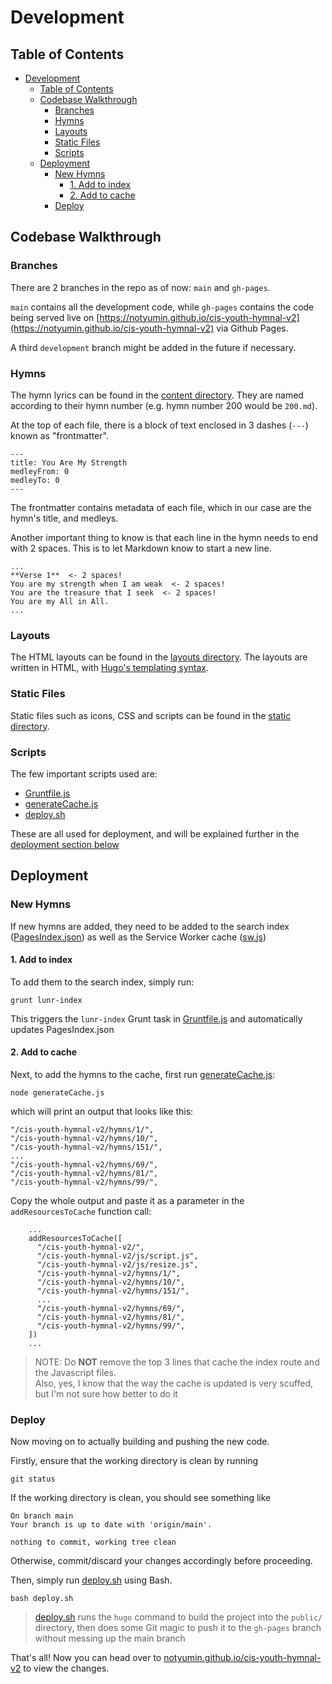 # Development

## Table of Contents

- [Development](#development)
  - [Table of Contents](#table-of-contents)
  - [Codebase Walkthrough](#codebase-walkthrough)
    - [Branches](#branches)
    - [Hymns](#hymns)
    - [Layouts](#layouts)
    - [Static Files](#static-files)
    - [Scripts](#scripts)
  - [Deployment](#deployment)
    - [New Hymns](#new-hymns)
      - [1. Add to index](#1-add-to-index)
      - [2. Add to cache](#2-add-to-cache)
    - [Deploy](#deploy)

## Codebase Walkthrough

### Branches

There are 2 branches in the repo as of now: `main` and `gh-pages`.

`main` contains all the development code, while `gh-pages` contains the code
being served live on [https://notyumin.github.io/cis-youth-hymnal-v2](https://notyumin.github.io/cis-youth-hymnal-v2)
via Github Pages.

A third `development` branch might be added in the future if necessary.

### Hymns

The hymn lyrics can be found in the [content directory](./content/hymns/).
They are named according to their hymn number (e.g. hymn number 200 would be `200.md`).

At the top of each file, there is a block of text enclosed in 3 dashes (`---`) known as "frontmatter".

```
---
title: You Are My Strength
medleyFrom: 0
medleyTo: 0
---
```

The frontmatter contains metadata of each file, which in our case are the hymn's title, and medleys.

Another important thing to know is that each line in the hymn needs to end with 2 spaces.
This is to let Markdown know to start a new line.

```
...
**Verse 1**  <- 2 spaces!
You are my strength when I am weak  <- 2 spaces!
You are the treasure that I seek  <- 2 spaces!
You are my All in All.
...
```

### Layouts

The HTML layouts can be found in the [layouts directory](./layouts/).
The layouts are written in HTML, with [Hugo's templating syntax](https://gohugo.io/templates/introduction/).

### Static Files

Static files such as icons, CSS and scripts can be found in the [static directory](./static/).

### Scripts

The few important scripts used are:

- [Gruntfile.js](./Gruntfile.js)
- [generateCache.js](./generateCache.js)
- [deploy.sh](./deploy.sh)

These are all used for deployment, and will be explained further in the
[deployment section below](#deployment)

## Deployment

### New Hymns

If new hymns are added, they need to be added to
the search index ([PagesIndex.json](./static/js/lunr/PagesIndex.json))
as well as the Service Worker cache ([sw.js](./static/sw.js))

#### 1. Add to index

To add them to the search index, simply run:

```
grunt lunr-index
```

This triggers the `lunr-index` Grunt task in [Gruntfile.js](./Gruntfile.js) and automatically updates PagesIndex.json

#### 2. Add to cache

Next, to add the hymns to the cache, first run [generateCache.js](./generateCache.js):

```
node generateCache.js
```

which will print an output that looks like this:

```
"/cis-youth-hymnal-v2/hymns/1/",
"/cis-youth-hymnal-v2/hymns/10/",
"/cis-youth-hymnal-v2/hymns/151/",
...
"/cis-youth-hymnal-v2/hymns/69/",
"/cis-youth-hymnal-v2/hymns/81/",
"/cis-youth-hymnal-v2/hymns/99/",
```

Copy the whole output and paste it as a parameter in the `addResourcesToCache` function call:

```
    ...
    addResourcesToCache([
      "/cis-youth-hymnal-v2/",
      "/cis-youth-hymnal-v2/js/script.js",
      "/cis-youth-hymnal-v2/js/resize.js",
      "/cis-youth-hymnal-v2/hymns/1/",
      "/cis-youth-hymnal-v2/hymns/10/",
      "/cis-youth-hymnal-v2/hymns/151/",
      ...
      "/cis-youth-hymnal-v2/hymns/69/",
      "/cis-youth-hymnal-v2/hymns/81/",
      "/cis-youth-hymnal-v2/hymns/99/",
    ])
    ...
```

> NOTE: Do **NOT** remove the top 3 lines that cache the index route and the Javascript files.  
> Also, yes, I know that the way the cache is updated is very scuffed, but I'm not sure how better to do it

### Deploy

Now moving on to actually building and pushing the new code.

Firstly, ensure that the working directory is clean by running

```
git status
```

If the working directory is clean, you should see something like

```
On branch main
Your branch is up to date with 'origin/main'.

nothing to commit, working tree clean
```

Otherwise, commit/discard your changes accordingly before proceeding.

Then, simply run [deploy.sh](./deploy.sh) using Bash.

```
bash deploy.sh
```

> [deploy.sh](./deploy.sh) runs the `hugo` command to build the project into the `public/` directory,
> then does some Git magic to push it to the `gh-pages` branch without messing up the main branch

That's all! Now you can head over to [notyumin.github.io/cis-youth-hymnal-v2](https://notyumin.github.io/cis-youth-hymnal-v2) to view the changes.
